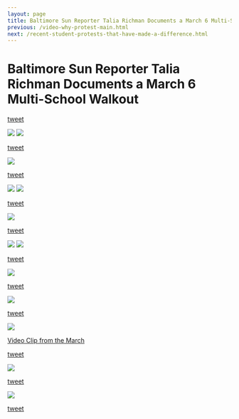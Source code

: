 ```yaml
---
layout: page
title: Baltimore Sun Reporter Talia Richman Documents a March 6 Multi-School Walkout
previous: /video-why-protest-main.html
next: /recent-student-protests-that-have-made-a-difference.html
---
```


Baltimore Sun Reporter Talia Richman Documents a March 6 Multi-School Walkout
=================================================================================

[tweet](https://twitter.com/TaliRichman/status/971019565294669824)

<img src="https://pbs.twimg.com/media/DXnAgrNXUAAwqqO.jpg:orig">

<img src="https://pbs.twimg.com/media/DXnAh7YWsAIIBJ_.jpg:orig">

[tweet](https://twitter.com/TaliRichman/status/971053394986242048)

<img src="https://pbs.twimg.com/media/DXnf22TXcAAAOg0.jpg:orig">

[tweet](https://twitter.com/THEAlleyeceeing/status/971092522637451264)

<img src="https://pbs.twimg.com/media/DXoDdBZVAAA5eTq.jpg:orig">

<img src="https://pbs.twimg.com/media/DXoDfPSUQAAfdWt.jpg:orig">

[tweet](https://twitter.com/TaliRichman/status/971053724348092416)

<img src="https://pbs.twimg.com/media/DXngJ0IWAAAkUiv.jpg:orig">

[tweet](https://twitter.com/TaliRichman/status/971054720818270209)

<img src="https://pbs.twimg.com/media/DXnhCjmWkAAU1ye.jpg:orig">

<img src="https://pbs.twimg.com/media/DXnhCjhW4AA7_Qh.jpg:orig">

[tweet](https://twitter.com/TaliRichman/status/971059610542067712)

<img src="https://pbs.twimg.com/media/DXnlgEzX0AEvPrW.jpg:orig">

[tweet](https://twitter.com/TaliRichman/status/971066663259996162)

<img src="https://pbs.twimg.com/media/DXnr6wMXUAk96nS.jpg:orig">

[tweet](https://twitter.com/TaliRichman/status/971067666365603840)

<img src="https://pbs.twimg.com/media/DXnr6wMXUAk96nS.jpg:orig">

[Video Clip from the March](https://twitter.com/TaliRichman/status/971067666365603840)

[tweet](https://twitter.com/TaliRichman/status/971069601860718592)

<img src="https://pbs.twimg.com/media/DXnumSeW4AIvl5z.jpg:orig">

[tweet](https://twitter.com/TaliRichman/status/971085689986191360)

<img src="https://pbs.twimg.com/media/DXn9O7HVQAENfjU.jpg:orig">

[tweet](https://twitter.com/TaliRichman/status/971086494956969985)


